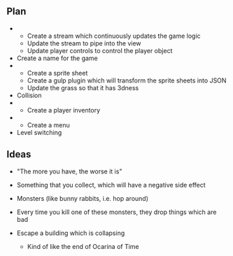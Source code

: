## Plan

-
    - Create a stream which continuously updates the game logic
    - Update the stream to pipe into the view
    - Update player controls to control the player object
- Create a name for the game
-
    - Create a sprite sheet
    - Create a gulp plugin which will transform the sprite sheets into JSON
    - Update the grass so that it has 3dness
- Collision
-
    - Create a player inventory
-
    - Create a menu
- Level switching

## Ideas

- "The more you have, the worse it is"

- Something that you collect, which will have a negative side effect
- Monsters (like bunny rabbits, i.e. hop around)
- Every time you kill one of these monsters, they drop things which are bad
- Escape a building which is collapsing
    - Kind of like the end of Ocarina of Time

